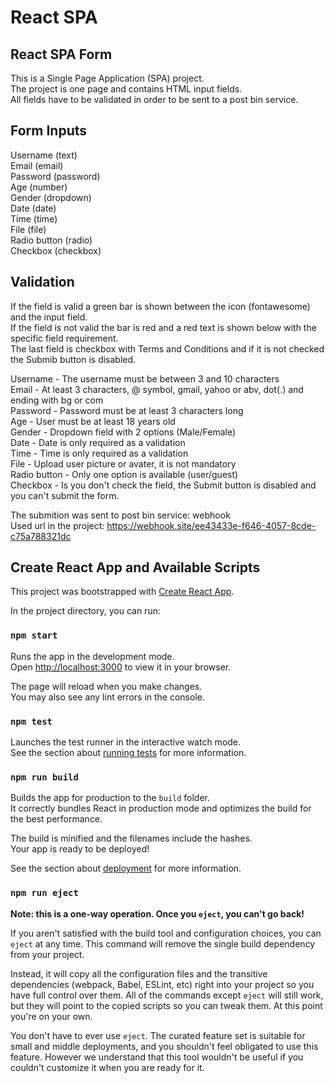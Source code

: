# React SPA

## React SPA Form

This is a Single Page Application (SPA) project. \
The project is one page and contains HTML input fields. \
All fields have to be validated in order to be sent to a post bin service.

## Form Inputs

Username (text) \
Email (email) \
Password (password) \
Age (number) \
Gender (dropdown) \
Date (date) \
Time (time) \
File (file) \
Radio button (radio) \
Checkbox (checkbox)

## Validation

If the field is valid a green bar is shown between the icon (fontawesome) and the input field. \
If the field is not valid the bar is red and a red text is shown below with the specific field requirement. \
The last field is checkbox with Terms and Conditions and if it is not checked the Submib button is disabled.

Username - The username must be between 3 and 10 characters \
Email - At least 3 characters, @ symbol, gmail, yahoo or abv, dot(.) and ending with bg or com \
Password - Password must be at least 3 characters long \
Age - User must be at least 18 years old\
Gender - Dropdown field with 2 options (Male/Female) \
Date - Date is only required as a validation \
Time - Time is only required as a validation \
File - Upload user picture or avater, it is not mandatory\
Radio button - Only one option is available (user/guest) \
Checkbox - Is you don't check the field, the Submit button is disabled and you can't submit the form. 

The submition was sent to post bin service: webhook \
Used url in the project: https://webhook.site/ee43433e-f646-4057-8cde-c75a788321dc

## Create React App and Available Scripts

This project was bootstrapped with [Create React App](https://github.com/facebook/create-react-app).

In the project directory, you can run:

### `npm start`

Runs the app in the development mode.\
Open [http://localhost:3000](http://localhost:3000) to view it in your browser.

The page will reload when you make changes.\
You may also see any lint errors in the console.

### `npm test`

Launches the test runner in the interactive watch mode.\
See the section about [running tests](https://facebook.github.io/create-react-app/docs/running-tests) for more information.

### `npm run build`

Builds the app for production to the `build` folder.\
It correctly bundles React in production mode and optimizes the build for the best performance.

The build is minified and the filenames include the hashes.\
Your app is ready to be deployed!

See the section about [deployment](https://facebook.github.io/create-react-app/docs/deployment) for more information.

### `npm run eject`

**Note: this is a one-way operation. Once you `eject`, you can't go back!**

If you aren't satisfied with the build tool and configuration choices, you can `eject` at any time. This command will remove the single build dependency from your project.

Instead, it will copy all the configuration files and the transitive dependencies (webpack, Babel, ESLint, etc) right into your project so you have full control over them. All of the commands except `eject` will still work, but they will point to the copied scripts so you can tweak them. At this point you're on your own.

You don't have to ever use `eject`. The curated feature set is suitable for small and middle deployments, and you shouldn't feel obligated to use this feature. However we understand that this tool wouldn't be useful if you couldn't customize it when you are ready for it.